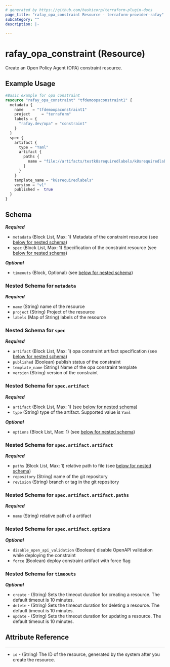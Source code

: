 ```yaml
---
# generated by https://github.com/hashicorp/terraform-plugin-docs
page_title: "rafay_opa_constraint Resource - terraform-provider-rafay"
subcategory: ""
description: |-
  
---
```


# rafay_opa_constraint (Resource)

Create an Open Policy Agent (OPA) constraint resource.  


## Example Usage

```terraform
#Basic example for opa constraint
resource "rafay_opa_constraint" "tfdemoopaconstraint1" {
  metadata {
    name    = "tfdemoopaconstraint1"
    project     = "terraform"
    labels = {
      "rafay.dev/opa" = "constraint"
    }
  }
  spec {
    artifact {
      type = "Yaml"
      artifact {
        paths {
          name = "file://artifacts/testk8srequiredlabels/k8srequiredlabels.yaml"
        }
      }
    }
    template_name = "k8srequiredlabels"
    version = "v1"
    published =  true
  }
}
```

<!-- schema generated by tfplugindocs -->
## Schema

***Required***

- `metadata` (Block List, Max: 1) Metadata of the constraint  resource (see [below for nested schema](#nestedblock--metadata))
- `spec` (Block List, Max: 1) Specification of the constraint  resource (see [below for nested schema](#nestedblock--spec))

***Optional***	
- `timeouts` (Block, Optional) (see [below for nested schema](#nestedblock--timeouts))

<a id="nestedblock--metadata"></a>
### Nested Schema for `metadata`

***Required***

- `name` (String) name of the resource
- `project` (String) Project of the resource
- `labels` (Map of String) labels of the resource



<a id="nestedblock--spec"></a>
### Nested Schema for `spec`

***Required***

- `artifact` (Block List, Max: 1) opa constraint  artifact specification (see [below for nested schema](#nestedblock--spec--artifact))
- `published` (Boolean) publish status of the constraint
- `template_name` (String) Name of the opa constraint template
- `version` (String) version of the constraint

<a id="nestedblock--spec--artifact"></a>
### Nested Schema for `spec.artifact`

***Required***

- `artifact` (Block List, Max: 1) (see [below for nested schema](#nestedblock--spec--artifact--artifact))
- `type` (String) type of the artifact. Supported value is `Yaml`

***Optional***

- `options` (Block List, Max: 1) (see [below for nested schema](#nestedblock--spec--artifact--options))


<a id="nestedblock--spec--artifact--artifact"></a>
### Nested Schema for `spec.artifact.artifact`

***Required***

- `paths` (Block List, Max: 1) relative path to file (see [below for nested schema](#nestedblock--spec--artifact--artifact--paths))
- `repository` (String) name of the git repository
- `revision` (String) branch or tag in the git repository

<a id="nestedblock--spec--artifact--artifact--paths"></a>
### Nested Schema for `spec.artifact.artifact.paths`

***Required***

- `name` (String) relative path of a artifact

<a id="nestedblock--spec--artifact--options"></a>
### Nested Schema for `spec.artifact.options`

***Optional***

- `disable_open_api_validation` (Boolean) disable OpenAPI validation while deploying the constraint
- `force` (Boolean) deploy constraint artifact with force flag


<a id="nestedblock--timeouts"></a>
### Nested Schema for `timeouts`

***Optional***
- `create` - (String) Sets the timeout duration for creating a resource. The default timeout is 10 minutes. 
- `delete` - (String) Sets the timeout duration for deleting a resource. The default timeout is 10 minutes. 
- `update` - (String) Sets the timeout duration for updating a resource. The default timeout is 10 minutes. 


## Attribute Reference

---

- `id` - (String) The ID of the resource, generated by the system after you create the resource.


